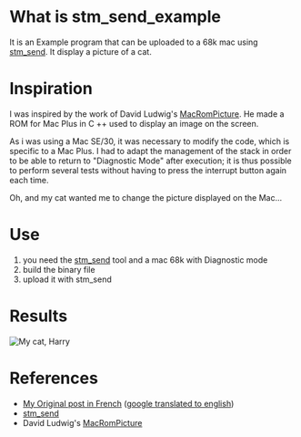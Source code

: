 # What is stm_send_example
It is an Example program that can be uploaded to a 68k mac using [stm_send](https://github.com/tscolan/stm_send). It display a picture of a cat.

# Inspiration
I was inspired by the work of David Ludwig's [MacRomPicture](https://github.com/DavidLudwig/MacRomPicture). He made a ROM for Mac Plus in C ++ used to display an image on the screen.

As i was using a Mac SE/30, it was necessary to modify the code, which is specific to a Mac Plus. I had to adapt the management of the stack in order to be able to return to "Diagnostic Mode" after execution; it is thus possible to perform several tests without having to press the interrupt button again each time.

Oh, and my cat wanted me to change the picture displayed on the Mac...

# Use
1. you need the [stm_send](https://github.com/tscolan/stm_send) tool and a mac 68k with Diagnostic mode
2. build the binary file
3. upload it with stm_send

# Results
![My cat, Harry](https://www-scolan-net.translate.goog/wp-content/uploads/2021/10/20211008_174800-scaled.jpg)

# References
- [My Original post in French](https://www.scolan.net/utilisation-du-diagnostic-mode-sur-macintosh-se-30/) ([google translated to english](https://www-scolan-net.translate.goog/utilisation-du-diagnostic-mode-sur-macintosh-se-30/?_x_tr_sl=fr&_x_tr_tl=en))
- [stm_send](https://github.com/tscolan/stm_send)
- David Ludwig's [MacRomPicture](https://github.com/DavidLudwig/MacRomPicture)
